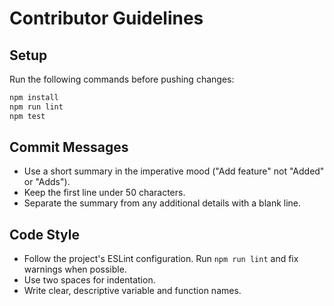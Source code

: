 # Contributor Guidelines

## Setup

Run the following commands before pushing changes:

```bash
npm install
npm run lint
npm test
```

## Commit Messages

- Use a short summary in the imperative mood ("Add feature" not "Added" or "Adds").
- Keep the first line under 50 characters.
- Separate the summary from any additional details with a blank line.

## Code Style

- Follow the project's ESLint configuration. Run `npm run lint` and fix warnings when possible.
- Use two spaces for indentation.
- Write clear, descriptive variable and function names.
